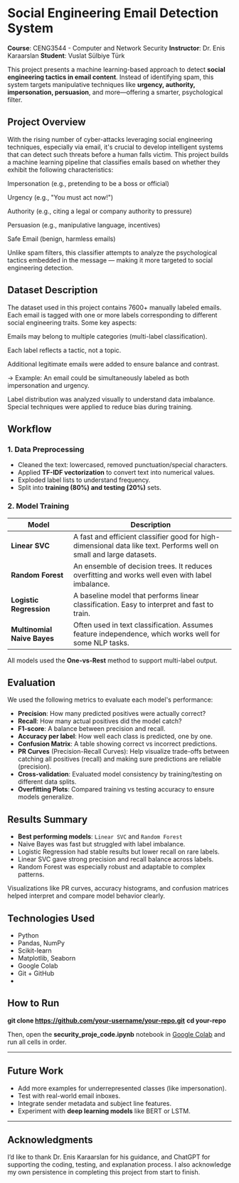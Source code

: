 # Social Engineering Email Detection System

**Course**: CENG3544 - Computer and Network Security
**Instructor**: Dr. Enis Karaarslan
**Student**: Vuslat Sülbiye Türk

This project presents a machine learning-based approach to detect **social engineering tactics in email content**. Instead of identifying spam, this system targets manipulative techniques like **urgency, authority, impersonation, persuasion**, and more—offering a smarter, psychological filter.

## Project Overview
With the rising number of cyber-attacks leveraging social engineering techniques, especially via email, it's crucial to develop intelligent systems that can detect such threats before a human falls victim. This project builds a machine learning pipeline that classifies emails based on whether they exhibit the following characteristics:

Impersonation (e.g., pretending to be a boss or official)

Urgency (e.g., "You must act now!")

Authority (e.g., citing a legal or company authority to pressure)

Persuasion (e.g., manipulative language, incentives)

Safe Email (benign, harmless emails)

Unlike spam filters, this classifier attempts to analyze the psychological tactics embedded in the message — making it more targeted to social engineering detection.

## Dataset Description
The dataset used in this project contains 7600+ manually labeled emails. Each email is tagged with one or more labels corresponding to different social engineering traits. Some key aspects:

Emails may belong to multiple categories (multi-label classification).

Each label reflects a tactic, not a topic.

Additional legitimate emails were added to ensure balance and contrast.

 -> Example: An email could be simultaneously labeled as both impersonation and urgency.

Label distribution was analyzed visually to understand data imbalance. Special techniques were applied to reduce bias during training.

## Workflow

### 1. Data Preprocessing

* Cleaned the text: lowercased, removed punctuation/special characters.
* Applied **TF-IDF vectorization** to convert text into numerical values.
* Exploded label lists to understand frequency.
* Split into **training (80%) and testing (20%)** sets.

### 2. Model Training

| Model                       | Description                                                                                                          |
| --------------------------- | -------------------------------------------------------------------------------------------------------------------- |
| **Linear SVC**              | A fast and efficient classifier good for high-dimensional data like text. Performs well on small and large datasets. |
| **Random Forest**           | An ensemble of decision trees. It reduces overfitting and works well even with label imbalance.                      |
| **Logistic Regression**     | A baseline model that performs linear classification. Easy to interpret and fast to train.                           |
| **Multinomial Naive Bayes** | Often used in text classification. Assumes feature independence, which works well for some NLP tasks.                |

All models used the **One-vs-Rest** method to support multi-label output.

## Evaluation

We used the following metrics to evaluate each model's performance:

* **Precision**: How many predicted positives were actually correct?
* **Recall**: How many actual positives did the model catch?
* **F1-score**: A balance between precision and recall.
* **Accuracy per label**: How well each class is predicted, one by one.
* **Confusion Matrix**: A table showing correct vs incorrect predictions.
* **PR Curves** (Precision-Recall Curves): Help visualize trade-offs between catching all positives (recall) and making sure predictions are reliable (precision).
* **Cross-validation**: Evaluated model consistency by training/testing on different data splits.
* **Overfitting Plots**: Compared training vs testing accuracy to ensure models generalize.

## Results Summary

* **Best performing models**: `Linear SVC` and `Random Forest`
* Naive Bayes was fast but struggled with label imbalance.
* Logistic Regression had stable results but lower recall on rare labels.
* Linear SVC gave strong precision and recall balance across labels.
* Random Forest was especially robust and adaptable to complex patterns.

Visualizations like PR curves, accuracy histograms, and confusion matrices helped interpret and compare model behavior clearly.

## Technologies Used

* Python
* Pandas, NumPy
* Scikit-learn
* Matplotlib, Seaborn
* Google Colab
* Git + GitHub
* 
## How to Run


 **git clone https://github.com/your-username/your-repo.git**
 **cd your-repo**


Then, open the **security_proje_code.ipynb** notebook in [Google Colab](https://colab.research.google.com/) and run all cells in order.

---

## Future Work

* Add more examples for underrepresented classes (like impersonation).
* Test with real-world email inboxes.
* Integrate sender metadata and subject line features.
* Experiment with **deep learning models** like BERT or LSTM.

---

## Acknowledgments

I’d like to thank Dr. Enis Karaarslan for his guidance, and ChatGPT for supporting the coding, testing, and explanation process. I also acknowledge my own persistence in completing this project from start to finish.
